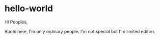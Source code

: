# hello-world

Hi Peoples,

Budhi here, I'm only ordinary people.
I'm not special but I'm limited editon.
